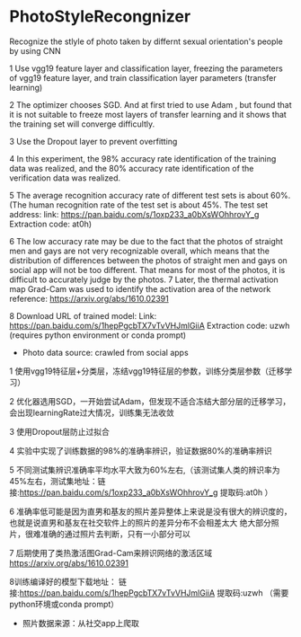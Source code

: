 # PhotoStyleRecongnizer
Recognize the stlyle of photo taken by differnt sexual orientation's people  by using CNN

1 Use vgg19 feature layer and classification layer, freezing the parameters of vgg19 feature layer, and train classification layer parameters (transfer learning)

2 The optimizer chooses SGD. And at first tried to use Adam , but found that it is not suitable to freeze most layers of transfer learning and it shows that  the training set will converge difficultly.

3 Use the Dropout layer to prevent overfitting

4 In this experiment, the 98% accuracy rate identification of the training data was realized, and the 80% accuracy rate identification of the verification data was realized.

5 The average recognition accuracy rate of different test sets is about 60%. (The human recognition rate of the test set is about 45%. The test set address: link: https://pan.baidu.com/s/1oxp233_a0bXsWOhhrovY_g Extraction code: at0h)

6 The low accuracy rate may be due to the fact that the photos of straight men and gays are not very recognizable overall, which means that the distribution of differences between the photos of straight men and gays on social app will not be too different.
That means for most of the photos, it is difficult to accurately judge by the photos.
7 Later, the thermal activation map Grad-Cam was used to identify the activation area of the network
reference: https://arxiv.org/abs/1610.02391


8 Download URL of trained model:
Link: https://pan.baidu.com/s/1hepPgcbTX7vTvVHJmlGiiA Extraction code: uzwh (requires python environment or conda prompt)

* Photo data source: crawled from social apps



1 使用vgg19特征层+分类层，冻结vgg19特征层的参数，训练分类层参数（迁移学习）

2 优化器选用SGD，一开始尝试Adam，但发现不适合冻结大部分层的迁移学习，会出现learningRate过大情况，训练集无法收敛

3 使用Dropout层防止过拟合

4 实验中实现了训练数据的98%的准确率辨识，验证数据80%的准确率辨识

5 不同测试集辨识准确率平均水平大致为60%左右,（该测试集人类的辨识率为45%左右，测试集地址：链接:https://pan.baidu.com/s/1oxp233_a0bXsWOhhrovY_g 提取码:at0h ）

6 准确率低可能是因为直男和基友的照片差异整体上来说是没有很大的辨识度的，也就是说直男和基友在社交软件上的照片的差异分布不会相差太大
绝大部分照片，很难准确的通过照片去判断，只有一小部分可以

7 后期使用了类热激活图Grad-Cam来辨识网络的激活区域
https://arxiv.org/abs/1610.02391


8训练编译好的模型下载地址：
链接:https://pan.baidu.com/s/1hepPgcbTX7vTvVHJmlGiiA 提取码:uzwh  （需要python环境或conda prompt）

* 照片数据来源：从社交app上爬取
